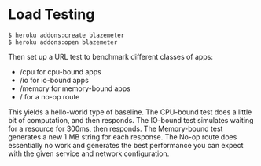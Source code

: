 # Load Testing

```
$ heroku addons:create blazemeter
$ heroku addons:open blazemeter
```

Then set up a URL test to benchmark different classes of apps:

- /cpu for cpu-bound apps
- /io for io-bound apps
- /memory for memory-bound apps
- / for a no-op route

This yields a hello-world type of baseline.
The CPU-bound test does a little bit of computation, and then responds.
The IO-bound test simulates waiting for a resource for 300ms, then responds.
The Memory-bound test generates a new 1 MB string for each response.
The No-op route does essentially no work and generates the best performance you can expect with the given service and network configuration.

